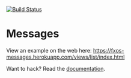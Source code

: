 [![Build Status](https://travis-ci.org/fxos/messages.svg?branch=master)](https://travis-ci.org/fxos/messages)

# Messages

View an example on the web here: https://fxos-messages.herokuapp.com/views/list/index.html

Want to hack? Read the [documentation](https://github.com/fxos/docs/wiki/Development-Setup).
